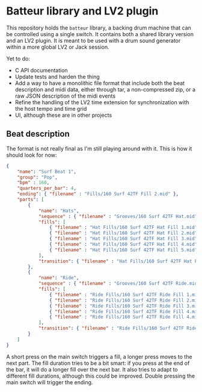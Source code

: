 # Batteur library and LV2 plugin

This repository holds the `batteur` library, a backing drum machine that can be controlled using a single switch.
It contains both a shared library version and an LV2 plugin.
It is meant to be used with a drum sound generator within a more global LV2 or Jack session.

Yet to do:
- C API documentation
- Update tests and harden the thing
- Add a way to have a monolithic file format that include both the beat description and midi data, either through tar, a non-compressed zip, or a raw JSON description of the midi events
- Refine the handling of the LV2 time extension for synchronization with the host tempo and time grid
- UI, although these are in other projects

## Beat description

The format is not really final as I'm still playing around with it.
This is how it should look for now:

```json
{
    "name": "Surf Beat 1",
    "group": "Pop",
    "bpm" : 160,
    "quarters_per_bar": 4,
    "ending": { "filename" : "Fills/160 Surf 42TF Fill 2.mid" },
    "parts": [
        {
            "name": "Hats",
            "sequence" : { "filename" : "Grooves/160 Surf 42TF Hat.mid", "ignore_bars" : 1, "bars": 4 },
            "fills": [
                { "filename" : "Hat Fills/160 Surf 42TF Hat Fill 1.mid" },
                { "filename" : "Hat Fills/160 Surf 42TF Hat Fill 2.mid" },
                { "filename" : "Hat Fills/160 Surf 42TF Hat Fill 3.mid" },
                { "filename" : "Hat Fills/160 Surf 42TF Hat Fill 4.mid" },
                { "filename" : "Hat Fills/160 Surf 42TF Hat Fill 5.mid" }
            ],
            "transition": { "filename" : "Hat Fills/160 Surf 42TF Hat Fill 6.mid" }
        },
        {
            "name": "Ride",
            "sequence" : { "filename" : "Grooves/160 Surf 42TF Ride.mid", "ignore_bars" : 1 , "bars": 4},
            "fills": [
                { "filename" : "Ride Fills/160 Surf 42TF Ride Fill 1.mid" },
                { "filename" : "Ride Fills/160 Surf 42TF Ride Fill 2.mid" },
                { "filename" : "Ride Fills/160 Surf 42TF Ride Fill 3.mid" },
                { "filename" : "Ride Fills/160 Surf 42TF Ride Fill 4.mid" },
                { "filename" : "Ride Fills/160 Surf 42TF Ride Fill 4.mid" }
            ],
            "transition": { "filename" : "Ride Fills/160 Surf 42TF Ride Fill 5.mid" }
        }
    ]
}
```

A short press on the main switch triggers a fill, a longer press moves to the next part.
The fill duration tries to be a bit smart: if you press at the end of the bar, it will do a longer fill over the next bar.
It also tries to adapt to different fill durations, although this could be improved.
Double pressing the main switch will trigger the ending.
